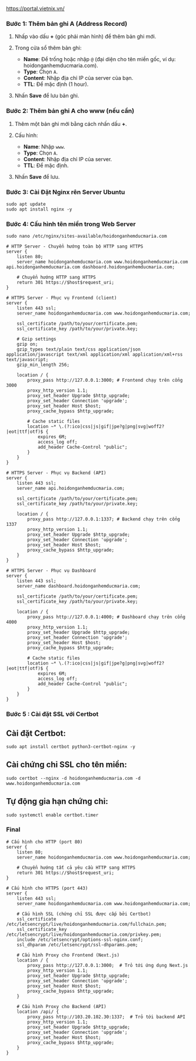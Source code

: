 
https://portal.vietnix.vn/

### Bước 1: Thêm bản ghi A (Address Record)
1. Nhấp vào dấu **+** (góc phải màn hình) để thêm bản ghi mới.
2. Trong cửa sổ thêm bản ghi:
   - **Name**: Để trống hoặc nhập `@` (đại diện cho tên miền gốc, ví dụ: hoidonganhemducmaria.com).
   - **Type**: Chọn `A`.
   - **Content**: Nhập địa chỉ IP của server của bạn.
   - **TTL**: Để mặc định (1 hour).

3. Nhấn **Save** để lưu bản ghi.

### Bước 2: Thêm bản ghi A cho www (nếu cần)
1. Thêm một bản ghi mới bằng cách nhấn dấu **+**.
2. Cấu hình:
   - **Name**: Nhập `www`.
   - **Type**: Chọn `A`.
   - **Content**: Nhập địa chỉ IP của server.
   - **TTL**: Để mặc định.

3. Nhấn **Save** để lưu.

### Bước 3: Cài Đặt Nginx  rên Server Ubuntu
 ```
sudo apt update
sudo apt install nginx -y
```
### Bước 4: Cấu hình tên miền trong Web Server
```
sudo nano /etc/nginx/sites-available/hoidonganhemducmaria.com
```

```
# HTTP Server - Chuyển hướng toàn bộ HTTP sang HTTPS
server {
    listen 80;
    server_name hoidonganhemducmaria.com www.hoidonganhemducmaria.com api.hoidonganhemducmaria.com dashboard.hoidonganhemducmaria.com;

    # Chuyển hướng HTTP sang HTTPS
    return 301 https://$host$request_uri;
}

# HTTPS Server - Phục vụ Frontend (client)
server {
    listen 443 ssl;
    server_name hoidonganhemducmaria.com www.hoidonganhemducmaria.com;

    ssl_certificate /path/to/your/certificate.pem;
    ssl_certificate_key /path/to/your/private.key;

    # Gzip settings
    gzip on;
    gzip_types text/plain text/css application/json application/javascript text/xml application/xml application/xml+rss text/javascript;
    gzip_min_length 256;

    location / {
        proxy_pass http://127.0.0.1:3000; # Frontend chạy trên cổng 3000
        proxy_http_version 1.1;
        proxy_set_header Upgrade $http_upgrade;
        proxy_set_header Connection 'upgrade';
        proxy_set_header Host $host;
        proxy_cache_bypass $http_upgrade;

        # Cache static files
        location ~* \.(?:ico|css|js|gif|jpe?g|png|svg|woff2?|eot|ttf|otf)$ {
            expires 6M;
            access_log off;
            add_header Cache-Control "public";
        }
    }
}

# HTTPS Server - Phục vụ Backend (API)
server {
    listen 443 ssl;
    server_name api.hoidonganhemducmaria.com;

    ssl_certificate /path/to/your/certificate.pem;
    ssl_certificate_key /path/to/your/private.key;

    location / {
        proxy_pass http://127.0.0.1:1337; # Backend chạy trên cổng 1337
        proxy_http_version 1.1;
        proxy_set_header Upgrade $http_upgrade;
        proxy_set_header Connection 'upgrade';
        proxy_set_header Host $host;
        proxy_cache_bypass $http_upgrade;
    }
}

# HTTPS Server - Phục vụ Dashboard
server {
    listen 443 ssl;
    server_name dashboard.hoidonganhemducmaria.com;

    ssl_certificate /path/to/your/certificate.pem;
    ssl_certificate_key /path/to/your/private.key;

    location / {
        proxy_pass http://127.0.0.1:4000; # Dashboard chạy trên cổng 4000
        proxy_http_version 1.1;
        proxy_set_header Upgrade $http_upgrade;
        proxy_set_header Connection 'upgrade';
        proxy_set_header Host $host;
        proxy_cache_bypass $http_upgrade;

        # Cache static files
        location ~* \.(?:ico|css|js|gif|jpe?g|png|svg|woff2?|eot|ttf|otf)$ {
            expires 6M;
            access_log off;
            add_header Cache-Control "public";
        }
    }
}

```
### Bước 5 : Cài đặt SSL với Certbot

## Cài đặt Certbot:
```
sudo apt install certbot python3-certbot-nginx -y
```
## Cài chứng chỉ SSL cho tên miền:
```
sudo certbot --nginx -d hoidonganhemducmaria.com -d www.hoidonganhemducmaria.com
```

## Tự động gia hạn chứng chỉ:
```
sudo systemctl enable certbot.timer
```


### Final
```
# Cấu hình cho HTTP (port 80)
server {
    listen 80;
    server_name hoidonganhemducmaria.com www.hoidonganhemducmaria.com;

    # Chuyển hướng tất cả yêu cầu HTTP sang HTTPS
    return 301 https://$host$request_uri;
}

# Cấu hình cho HTTPS (port 443)
server {
    listen 443 ssl;
    server_name hoidonganhemducmaria.com www.hoidonganhemducmaria.com;

    # Cấu hình SSL (chứng chỉ SSL được cấp bởi Certbot)
    ssl_certificate /etc/letsencrypt/live/hoidonganhemducmaria.com/fullchain.pem;
    ssl_certificate_key /etc/letsencrypt/live/hoidonganhemducmaria.com/privkey.pem;
    include /etc/letsencrypt/options-ssl-nginx.conf;
    ssl_dhparam /etc/letsencrypt/ssl-dhparams.pem;

    # Cấu hình Proxy cho Frontend (Next.js)
    location / {
        proxy_pass http://127.0.0.1:3000;  # Trỏ tới ứng dụng Next.js
        proxy_http_version 1.1;
        proxy_set_header Upgrade $http_upgrade;
        proxy_set_header Connection 'upgrade';
        proxy_set_header Host $host;
        proxy_cache_bypass $http_upgrade;
    }

    # Cấu hình Proxy cho Backend (API)
    location /api/ {
        proxy_pass http://103.20.102.30:1337;  # Trỏ tới backend API
        proxy_http_version 1.1;
        proxy_set_header Upgrade $http_upgrade;
        proxy_set_header Connection 'upgrade';
        proxy_set_header Host $host;
        proxy_cache_bypass $http_upgrade;
    }
}

```
